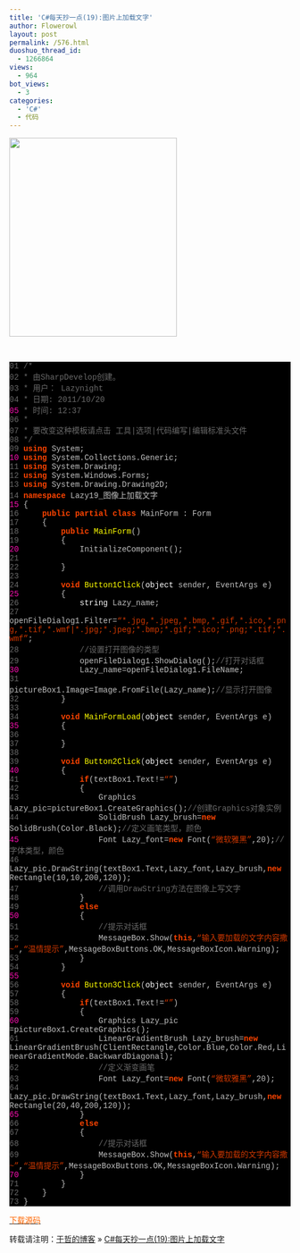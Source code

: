 ```yaml
---
title: 'C#每天抄一点(19):图片上加载文字'
author: Flowerowl
layout: post
permalink: /576.html
duoshuo_thread_id:
  - 1266864
views:
  - 964
bot_views:
  - 3
categories:
  - 'C#'
  - 代码
---
```

  
<img class="size-full wp-image-577 aligncenter" title="Lazynight | 夜阑" src="http://lazynight.me/wp-content/uploads/2011/10/12121221212112121220111020131158.jpg" alt="" width="300" height="356" />

&nbsp;

<div class="source" style="font-family: '[object HTMLOptionElement]', Consolas, 'Lucida Console', 'Courier New'; color: #c0c0c0; background-color: #000000;">
  <span style="color: #696969;">01</span> <span style="color: #696969;">/*</span><br /> <span style="color: #696969;">02</span> <span style="color: #696969;"> * 由SharpDevelop创建。</span><br /> <span style="color: #696969;">03</span> <span style="color: #696969;"> * 用户： Lazynight</span><br /> <span style="color: #696969;">04</span> <span style="color: #696969;"> * 日期: 2011/10/20</span><br /> <span style="color: #f810b0;">05</span> <span style="color: #696969;"> * 时间: 12:37</span><br /> <span style="color: #696969;">06</span> <span style="color: #696969;"> * </span><br /> <span style="color: #696969;">07</span> <span style="color: #696969;"> * 要改变这种模板请点击 工具|选项|代码编写|编辑标准头文件</span><br /> <span style="color: #696969;">08</span> <span style="color: #696969;"> */</span><br /> <span style="color: #696969;">09</span> <span style="color: #ff4400; font-weight: bold;">using</span> <span style="color: #c0c0c0;">System</span>;<br /> <span style="color: #f810b0;">10</span> <span style="color: #ff4400; font-weight: bold;">using</span> <span style="color: #c0c0c0;">System.Collections.Generic</span>;<br /> <span style="color: #696969;">11</span> <span style="color: #ff4400; font-weight: bold;">using</span> <span style="color: #c0c0c0;">System.Drawing</span>;<br /> <span style="color: #696969;">12</span> <span style="color: #ff4400; font-weight: bold;">using</span> <span style="color: #c0c0c0;">System.Windows.Forms</span>;<br /> <span style="color: #696969;">13</span> <span style="color: #ff4400; font-weight: bold;">using</span> <span style="color: #c0c0c0;">System.Drawing.Drawing2D</span>;<br /> <span style="color: #696969;">14</span> <span style="color: #ff4400; font-weight: bold;">namespace</span> <span style="color: #c0c0c0;">Lazy19_</span><span style="color: #c0c0c0;">图像上加载文字</span><br /> <span style="color: #f810b0;">15</span> <span style="color: #c0c0c0;">{</span><br /> <span style="color: #696969;">16</span>     <span style="color: #ff4400; font-weight: bold;">public</span> <span style="color: #ff4400; font-weight: bold;">partial</span> <span style="color: #ff4400; font-weight: bold;">class</span> <span style="color: #c0c0c0;">MainForm</span> <span style="color: #c0c0c0;">:</span> <span style="color: #c0c0c0;">Form</span><br /> <span style="color: #696969;">17</span>     <span style="color: #c0c0c0;">{</span><br /> <span style="color: #696969;">18</span>         <span style="color: #ff4400; font-weight: bold;">public</span> <span style="color: #ffff00;">MainForm</span>()<br /> <span style="color: #696969;">19</span>         <span style="color: #c0c0c0;">{</span><br /> <span style="color: #f810b0;">20</span>             <span style="color: #c0c0c0;">InitializeComponent</span>();<br /> <span style="color: #696969;">21</span><br /> <span style="color: #696969;">22</span>         <span style="color: #c0c0c0;">}</span><br /> <span style="color: #696969;">23</span><br /> <span style="color: #696969;">24</span>         <span style="color: #ff4400; font-weight: bold;">void</span> <span style="color: #ffff00;">Button1Click</span>(<span style="color: #ffffff;">object</span> <span style="color: #c0c0c0;">sender</span><span style="color: #c0c0c0;">,</span> <span style="color: #c0c0c0;">EventArgs</span> <span style="color: #c0c0c0;">e</span>)<br /> <span style="color: #f810b0;">25</span>         <span style="color: #c0c0c0;">{</span><br /> <span style="color: #696969;">26</span>             <span style="color: #ffffff;">string</span> <span style="color: #c0c0c0;">Lazy_name</span>;<br /> <span style="color: #696969;">27</span>             <span style="color: #c0c0c0;">openFileDialog1</span><span style="color: #c0c0c0;">.</span><span style="color: #c0c0c0;">Filter</span><span style="color: #c0c0c0;">=</span><span style="color: #d13800;">&#8220;*.jpg,*.jpeg,*.bmp,*.gif,*.ico,*.png,*.tif,*.wmf|*.jpg;*.jpeg;*.bmp;*.gif;*.ico;*.png;*.tif;*.wmf&#8221;</span>;<br /> <span style="color: #696969;">28</span>             <span style="color: #696969;">//设置打开图像的类型</span><br /> <span style="color: #696969;">29</span>             <span style="color: #c0c0c0;">openFileDialog1</span><span style="color: #c0c0c0;">.</span><span style="color: #c0c0c0;">ShowDialog</span>();<span style="color: #696969;">//打开对话框</span><br /> <span style="color: #f810b0;">30</span>             <span style="color: #c0c0c0;">Lazy_name</span><span style="color: #c0c0c0;">=</span><span style="color: #c0c0c0;">openFileDialog1</span><span style="color: #c0c0c0;">.</span><span style="color: #c0c0c0;">FileName</span>;<br /> <span style="color: #696969;">31</span>             <span style="color: #c0c0c0;">pictureBox1</span><span style="color: #c0c0c0;">.</span><span style="color: #c0c0c0;">Image</span><span style="color: #c0c0c0;">=</span><span style="color: #c0c0c0;">Image</span><span style="color: #c0c0c0;">.</span><span style="color: #c0c0c0;">FromFile</span>(<span style="color: #c0c0c0;">Lazy_name</span>);<span style="color: #696969;">//显示打开图像</span><br /> <span style="color: #696969;">32</span>         <span style="color: #c0c0c0;">}</span><br /> <span style="color: #696969;">33</span><br /> <span style="color: #696969;">34</span>         <span style="color: #ff4400; font-weight: bold;">void</span> <span style="color: #ffff00;">MainFormLoad</span>(<span style="color: #ffffff;">object</span> <span style="color: #c0c0c0;">sender</span><span style="color: #c0c0c0;">,</span> <span style="color: #c0c0c0;">EventArgs</span> <span style="color: #c0c0c0;">e</span>)<br /> <span style="color: #f810b0;">35</span>         <span style="color: #c0c0c0;">{</span><br /> <span style="color: #696969;">36</span><br /> <span style="color: #696969;">37</span>         <span style="color: #c0c0c0;">}</span><br /> <span style="color: #696969;">38</span><br /> <span style="color: #696969;">39</span>         <span style="color: #ff4400; font-weight: bold;">void</span> <span style="color: #ffff00;">Button2Click</span>(<span style="color: #ffffff;">object</span> <span style="color: #c0c0c0;">sender</span><span style="color: #c0c0c0;">,</span> <span style="color: #c0c0c0;">EventArgs</span> <span style="color: #c0c0c0;">e</span>)<br /> <span style="color: #f810b0;">40</span>         <span style="color: #c0c0c0;">{</span><br /> <span style="color: #696969;">41</span>             <span style="color: #ff4400; font-weight: bold;">if</span>(<span style="color: #c0c0c0;">textBox1</span><span style="color: #c0c0c0;">.</span><span style="color: #c0c0c0;">Text</span><span style="color: #c0c0c0;">!=</span><span style="color: #d13800;">&#8220;&#8221;</span>)<br /> <span style="color: #696969;">42</span>             <span style="color: #c0c0c0;">{</span><br /> <span style="color: #696969;">43</span>                 <span style="color: #c0c0c0;">Graphics</span> <span style="color: #c0c0c0;">Lazy_pic</span><span style="color: #c0c0c0;">=</span><span style="color: #c0c0c0;">pictureBox1</span><span style="color: #c0c0c0;">.</span><span style="color: #c0c0c0;">CreateGraphics</span>();<span style="color: #696969;">//创建Graphics对象实例</span><br /> <span style="color: #696969;">44</span>                 <span style="color: #c0c0c0;">SolidBrush</span> <span style="color: #c0c0c0;">Lazy_brush</span><span style="color: #c0c0c0;">=</span><span style="color: #ff4400; font-weight: bold;">new</span> <span style="color: #c0c0c0;">SolidBrush</span>(<span style="color: #c0c0c0;">Color</span><span style="color: #c0c0c0;">.</span><span style="color: #c0c0c0;">Black</span>);<span style="color: #696969;">//定义画笔类型，颜色</span><br /> <span style="color: #f810b0;">45</span>                 <span style="color: #c0c0c0;">Font</span> <span style="color: #c0c0c0;">Lazy_font</span><span style="color: #c0c0c0;">=</span><span style="color: #ff4400; font-weight: bold;">new</span> <span style="color: #c0c0c0;">Font</span>(<span style="color: #d13800;">&#8220;微软雅黑&#8221;</span><span style="color: #c0c0c0;">,</span><span style="color: #c0c0c0;">20</span>);<span style="color: #696969;">//字体类型，颜色</span><br /> <span style="color: #696969;">46</span>                 <span style="color: #c0c0c0;">Lazy_pic</span><span style="color: #c0c0c0;">.</span><span style="color: #c0c0c0;">DrawString</span>(<span style="color: #c0c0c0;">textBox1</span><span style="color: #c0c0c0;">.</span><span style="color: #c0c0c0;">Text</span><span style="color: #c0c0c0;">,</span><span style="color: #c0c0c0;">Lazy_font</span><span style="color: #c0c0c0;">,</span><span style="color: #c0c0c0;">Lazy_brush</span><span style="color: #c0c0c0;">,</span><span style="color: #ff4400; font-weight: bold;">new</span> <span style="color: #c0c0c0;">Rectangle</span>(<span style="color: #c0c0c0;">10</span><span style="color: #c0c0c0;">,</span><span style="color: #c0c0c0;">10</span><span style="color: #c0c0c0;">,</span><span style="color: #c0c0c0;">200</span><span style="color: #c0c0c0;">,</span><span style="color: #c0c0c0;">120</span>));<br /> <span style="color: #696969;">47</span>                 <span style="color: #696969;">//调用DrawString方法在图像上写文字    </span><br /> <span style="color: #696969;">48</span>             <span style="color: #c0c0c0;">}</span><br /> <span style="color: #696969;">49</span>             <span style="color: #ff4400; font-weight: bold;">else</span><br /> <span style="color: #f810b0;">50</span>             <span style="color: #c0c0c0;">{</span><br /> <span style="color: #696969;">51</span>                 <span style="color: #696969;">//提示对话框</span><br /> <span style="color: #696969;">52</span>                 <span style="color: #c0c0c0;">MessageBox</span><span style="color: #c0c0c0;">.</span><span style="color: #c0c0c0;">Show</span>(<span style="color: #ff4400; font-weight: bold;">this</span><span style="color: #c0c0c0;">,</span><span style="color: #d13800;">&#8220;输入要加载的文字内容撒~&#8221;</span><span style="color: #c0c0c0;">,</span><span style="color: #d13800;">&#8220;温情提示&#8221;</span><span style="color: #c0c0c0;">,</span><span style="color: #c0c0c0;">MessageBoxButtons</span><span style="color: #c0c0c0;">.</span><span style="color: #c0c0c0;">OK</span><span style="color: #c0c0c0;">,</span><span style="color: #c0c0c0;">MessageBoxIcon</span><span style="color: #c0c0c0;">.</span><span style="color: #c0c0c0;">Warning</span>);<br /> <span style="color: #696969;">53</span>             <span style="color: #c0c0c0;">}</span><br /> <span style="color: #696969;">54</span>         <span style="color: #c0c0c0;">}</span><br /> <span style="color: #f810b0;">55</span><br /> <span style="color: #696969;">56</span>         <span style="color: #ff4400; font-weight: bold;">void</span> <span style="color: #ffff00;">Button3Click</span>(<span style="color: #ffffff;">object</span> <span style="color: #c0c0c0;">sender</span><span style="color: #c0c0c0;">,</span> <span style="color: #c0c0c0;">EventArgs</span> <span style="color: #c0c0c0;">e</span>)<br /> <span style="color: #696969;">57</span>         <span style="color: #c0c0c0;">{</span><br /> <span style="color: #696969;">58</span>             <span style="color: #ff4400; font-weight: bold;">if</span>(<span style="color: #c0c0c0;">textBox1</span><span style="color: #c0c0c0;">.</span><span style="color: #c0c0c0;">Text</span><span style="color: #c0c0c0;">!=</span><span style="color: #d13800;">&#8220;&#8221;</span>)<br /> <span style="color: #696969;">59</span>             <span style="color: #c0c0c0;">{</span><br /> <span style="color: #f810b0;">60</span>                 <span style="color: #c0c0c0;">Graphics</span> <span style="color: #c0c0c0;">Lazy_pic</span> <span style="color: #c0c0c0;">=</span><span style="color: #c0c0c0;">pictureBox1</span><span style="color: #c0c0c0;">.</span><span style="color: #c0c0c0;">CreateGraphics</span>();<br /> <span style="color: #696969;">61</span>                 <span style="color: #c0c0c0;">LinearGradientBrush</span> <span style="color: #c0c0c0;">Lazy_brush</span><span style="color: #c0c0c0;">=</span><span style="color: #ff4400; font-weight: bold;">new</span> <span style="color: #c0c0c0;">LinearGradientBrush</span>(<span style="color: #c0c0c0;">ClientRectangle</span><span style="color: #c0c0c0;">,</span><span style="color: #c0c0c0;">Color</span><span style="color: #c0c0c0;">.</span><span style="color: #c0c0c0;">Blue</span><span style="color: #c0c0c0;">,</span><span style="color: #c0c0c0;">Color</span><span style="color: #c0c0c0;">.</span><span style="color: #c0c0c0;">Red</span><span style="color: #c0c0c0;">,</span><span style="color: #c0c0c0;">LinearGradientMode</span><span style="color: #c0c0c0;">.</span><span style="color: #c0c0c0;">BackwardDiagonal</span>);<br /> <span style="color: #696969;">62</span>                 <span style="color: #696969;">//定义渐变画笔</span><br /> <span style="color: #696969;">63</span>                 <span style="color: #c0c0c0;">Font</span> <span style="color: #c0c0c0;">Lazy_font</span><span style="color: #c0c0c0;">=</span><span style="color: #ff4400; font-weight: bold;">new</span> <span style="color: #c0c0c0;">Font</span>(<span style="color: #d13800;">&#8220;微软雅黑&#8221;</span><span style="color: #c0c0c0;">,</span><span style="color: #c0c0c0;">20</span>);<br /> <span style="color: #696969;">64</span>                 <span style="color: #c0c0c0;">Lazy_pic</span><span style="color: #c0c0c0;">.</span><span style="color: #c0c0c0;">DrawString</span>(<span style="color: #c0c0c0;">textBox1</span><span style="color: #c0c0c0;">.</span><span style="color: #c0c0c0;">Text</span><span style="color: #c0c0c0;">,</span><span style="color: #c0c0c0;">Lazy_font</span><span style="color: #c0c0c0;">,</span><span style="color: #c0c0c0;">Lazy_brush</span><span style="color: #c0c0c0;">,</span><span style="color: #ff4400; font-weight: bold;">new</span> <span style="color: #c0c0c0;">Rectangle</span>(<span style="color: #c0c0c0;">20</span><span style="color: #c0c0c0;">,</span><span style="color: #c0c0c0;">40</span><span style="color: #c0c0c0;">,</span><span style="color: #c0c0c0;">200</span><span style="color: #c0c0c0;">,</span><span style="color: #c0c0c0;">120</span>));<br /> <span style="color: #f810b0;">65</span>             <span style="color: #c0c0c0;">}</span><br /> <span style="color: #696969;">66</span>             <span style="color: #ff4400; font-weight: bold;">else</span><br /> <span style="color: #696969;">67</span>             <span style="color: #c0c0c0;">{</span><br /> <span style="color: #696969;">68</span>                 <span style="color: #696969;">//提示对话框</span><br /> <span style="color: #696969;">69</span>                 <span style="color: #c0c0c0;">MessageBox</span><span style="color: #c0c0c0;">.</span><span style="color: #c0c0c0;">Show</span>(<span style="color: #ff4400; font-weight: bold;">this</span><span style="color: #c0c0c0;">,</span><span style="color: #d13800;">&#8220;输入要加载的文字内容撒~&#8221;</span><span style="color: #c0c0c0;">,</span><span style="color: #d13800;">&#8220;温情提示&#8221;</span><span style="color: #c0c0c0;">,</span><span style="color: #c0c0c0;">MessageBoxButtons</span><span style="color: #c0c0c0;">.</span><span style="color: #c0c0c0;">OK</span><span style="color: #c0c0c0;">,</span><span style="color: #c0c0c0;">MessageBoxIcon</span><span style="color: #c0c0c0;">.</span><span style="color: #c0c0c0;">Warning</span>);<br /> <span style="color: #f810b0;">70</span>             <span style="color: #c0c0c0;">}</span><br /> <span style="color: #696969;">71</span>         <span style="color: #c0c0c0;">}</span><br /> <span style="color: #696969;">72</span>     <span style="color: #c0c0c0;">}</span><br /> <span style="color: #696969;">73</span> <span style="color: #c0c0c0;">}</span>
</div>

<span style="color: #ff6600;"><a href="http://down.qiannao.com/space/file/flowerowl/-4e0a-4f20-5206-4eab/Lazy19_-56fe-50cf-4e0a-52a0-8f7d-6587-5b57.rar/.page" target="_blank"><span style="color: #ff6600;">下载源码</span></a></span>

转载请注明：[于哲的博客][1] &raquo; [C#每天抄一点(19):图片上加载文字][2]

 [1]: http://localhost/wordpress
 [2]: http://localhost/wordpress/576.html